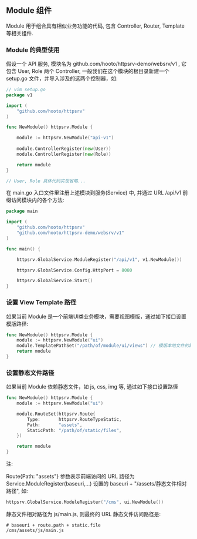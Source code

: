 ## Module 组件

Module 用于组合具有相似业务功能的代码, 包含 Controller, Router, Template 等相关组件.

### Module 的典型使用

假设一个 API 服务, 模块名为 github.com/hooto/httpsrv-demo/websrv/v1 , 它包含 User, Role 两个 Controller, 一般我们在这个模块的根目录新建一个 setup.go 文件，并导入涉及的这两个控制器，如: 


``` go
// vim setup.go
package v1

import (
	"github.com/hooto/httpsrv"
)

func NewModule() httpsrv.Module {

	module := httpsrv.NewModule("api-v1")
    
	module.ControllerRegister(new(User))
	module.ControllerRegister(new(Role))

	return module
}

// User, Role 具体代码实现省略...
```

在 main.go 入口文件里注册上述模块到服务(Service) 中, 并通过 URL /api/v1 前缀访问模块内的各个方法:

``` go
package main

import (
	"github.com/hooto/httpsrv"
	"github.com/hooto/httpsrv-demo/websrv/v1"
)

func main() {

	httpsrv.GlobalService.ModuleRegister("/api/v1", v1.NewModule())

	httpsrv.GlobalService.Config.HttpPort = 8080

	httpsrv.GlobalService.Start()
}
```

### 设置 View Template 路径

如果当前 Module 是一个前端UI类业务模块，需要视图模版，通过如下接口设置模版路径:

``` go
func NewModule() httpsrv.Module {
	module := httpsrv.NewModule("ui")
	module.TemplatePathSet("/path/of/module/ui/views") // 模版本地文件的路径, 可谓一个模块设置 1 ~ N 个路径
	return module
}
```

### 设置静态文件路径

如果当前 Module 依赖静态文件，如 js, css, img 等, 通过如下接口设置路径

``` go
func NewModule() httpsrv.Module {
	module := httpsrv.NewModule("ui")

	module.RouteSet(httpsrv.Route{
		Type:       httpsrv.RouteTypeStatic,
		Path:       "assets",
		StaticPath: "/path/of/static/files",
	})

	return module
}
```

注: 

Route{Path: "assets"} 参数表示前端访问的 URL 路径为 Service.ModuleRegister(baseuri,...) 设置的 baseuri + "/assets/静态文件相对路径", 如:

``` go
httpsrv.GlobalService.ModuleRegister("/cms", ui.NewModule())
```

静态文件相对路径为 js/main.js, 则最终的 URL 静态文件访问路径是:

``` shell
# baseuri + route.path + static.file
/cms/assets/js/main.js
```

